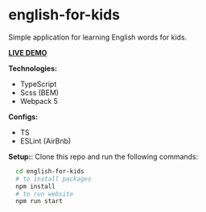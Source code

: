 # english-for-kids

Simple application for learning English words for kids. 

[**LIVE DEMO**](https://rolling-scopes-school.github.io/enthusiast17-JS2020Q3/english-for-kids/)

**Technologies:**
- TypeScript
- Scss (BEM)
- Webpack 5

**Configs:**
- TS
- ESLint (AirBnb)

**Setup:**:
Clone this repo and run the following commands:
```bash
  cd english-for-kids
  # to install packages
  npm install
  # to run website
  npm run start
```

